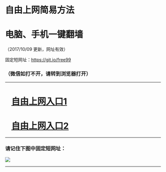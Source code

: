 ﻿# 自由上网简易方法

# 电脑、手机一键翻墙

（2017/10/09 更新，网址有效）

固定短网址：https://git.io/free99

### （微信如打不开，请转到浏览器打开）


***





# &nbsp;&nbsp; <a href="http://ft2921726820.fwq-tz-1001.info/fwqtz01.html?t=100900122110 " target="_blank">自由上网入口1</a>
# &nbsp;&nbsp; <a href="http://ft1661832019.fwq-tz-1002.info/fwqtz02.html?t=10090014224 " target="_blank">自由上网入口2</a>
***

### 请记住下图中固定短网址：

<img src="https://s3-us-west-2.amazonaws.com/fwq-1001/yjfq-20170905okok.png" /> 


***

